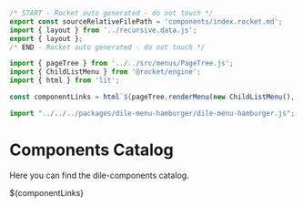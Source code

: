```js server
/* START - Rocket auto generated - do not touch */
export const sourceRelativeFilePath = 'components/index.rocket.md';
import { layout } from '../recursive.data.js';
export { layout };
/* END - Rocket auto generated - do not touch */

import { pageTree } from '../../src/menus/PageTree.js'; 
import { ChildListMenu } from '@rocket/engine';
import { html } from 'lit';

const componentLinks = html`${pageTree.renderMenu(new ChildListMenu(), sourceRelativeFilePath)}`;
```

```js script
import "../../../packages/dile-menu-hamburger/dile-menu-hamburger.js";
```


# Components Catalog

Here you can find the dile-components catalog.

<div>${componentLinks}</div>
